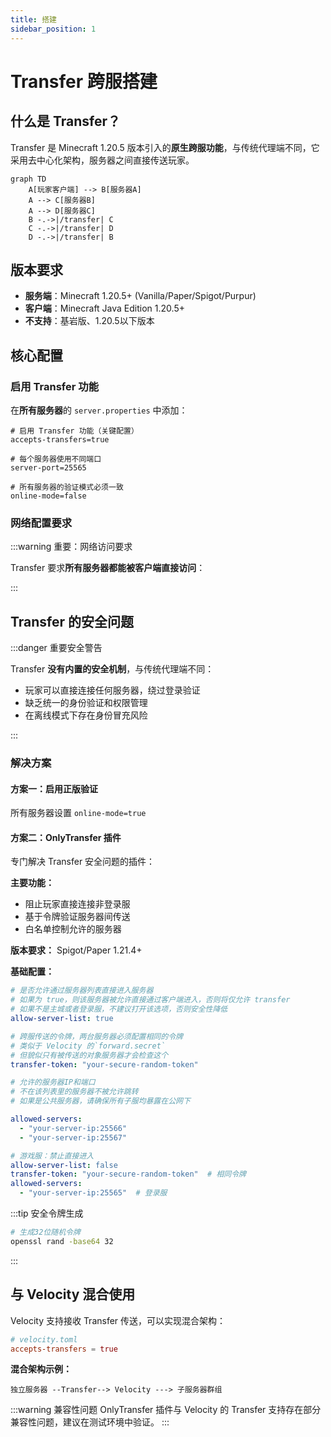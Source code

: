 ```yaml
---
title: 搭建
sidebar_position: 1
---
```


# Transfer 跨服搭建

## 什么是 Transfer？

Transfer 是 Minecraft 1.20.5 版本引入的**原生跨服功能**，与传统代理端不同，它采用去中心化架构，服务器之间直接传送玩家。

```mermaid
graph TD
    A[玩家客户端] --> B[服务器A]
    A --> C[服务器B]
    A --> D[服务器C]
    B -.->|/transfer| C
    C -.->|/transfer| D
    D -.->|/transfer| B
```

## 版本要求

- **服务端**：Minecraft 1.20.5+ (Vanilla/Paper/Spigot/Purpur)
- **客户端**：Minecraft Java Edition 1.20.5+
- **不支持**：基岩版、1.20.5以下版本

## 核心配置

### 启用 Transfer 功能

在**所有服务器**的 `server.properties` 中添加：

```properties
# 启用 Transfer 功能（关键配置）
accepts-transfers=true

# 每个服务器使用不同端口
server-port=25565

# 所有服务器的验证模式必须一致
online-mode=false
```

### 网络配置要求

:::warning 重要：网络访问要求

Transfer 要求**所有服务器都能被客户端直接访问**：

:::

## Transfer 的安全问题

:::danger 重要安全警告

Transfer **没有内置的安全机制**，与传统代理端不同：
- 玩家可以直接连接任何服务器，绕过登录验证
- 缺乏统一的身份验证和权限管理
- 在离线模式下存在身份冒充风险

:::

### 解决方案

#### 方案一：启用正版验证

所有服务器设置 `online-mode=true`

#### 方案二：OnlyTransfer 插件
专门解决 Transfer 安全问题的插件：

**主要功能：**
- 阻止玩家直接连接非登录服
- 基于令牌验证服务器间传送
- 白名单控制允许的服务器

**版本要求：** Spigot/Paper 1.21.4+

**基础配置：**
```yaml
# 是否允许通过服务器列表直接进入服务器
# 如果为 true，则该服务器被允许直接通过客户端进入，否则将仅允许 transfer
# 如果不是主城或者登录服，不建议打开该选项，否则安全性降低
allow-server-list: true

# 跨服传送的令牌，两台服务器必须配置相同的令牌
# 类似于 Velocity 的`forward.secret`
# 但貌似只有被传送的对象服务器才会检查这个
transfer-token: "your-secure-random-token"

# 允许的服务器IP和端口
# 不在该列表里的服务器不被允许跳转
# 如果是公共服务器，请确保所有子服均暴露在公网下

allowed-servers:
  - "your-server-ip:25566"
  - "your-server-ip:25567"

# 游戏服：禁止直接进入
allow-server-list: false
transfer-token: "your-secure-random-token"  # 相同令牌
allowed-servers:
  - "your-server-ip:25565"  # 登录服
```

:::tip 安全令牌生成
```bash
# 生成32位随机令牌
openssl rand -base64 32
```
:::

## 与 Velocity 混合使用

Velocity 支持接收 Transfer 传送，可以实现混合架构：

```toml
# velocity.toml
accepts-transfers = true
```

**混合架构示例：**
```
独立服务器 --Transfer--> Velocity ---> 子服务器群组
```

:::warning 兼容性问题
OnlyTransfer 插件与 Velocity 的 Transfer 支持存在部分兼容性问题，建议在测试环境中验证。
:::

